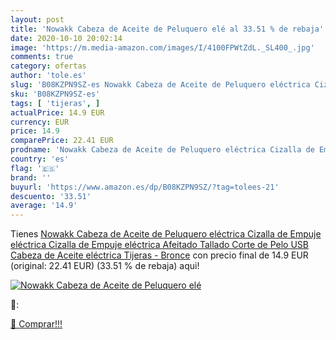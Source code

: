 ```yaml
---
layout: post
title: 'Nowakk Cabeza de Aceite de Peluquero elé al 33.51 % de rebaja'
date: 2020-10-10 20:02:14
image: 'https://m.media-amazon.com/images/I/4100FPWtZdL._SL400_.jpg'
comments: true
category: ofertas
author: 'tole.es'
slug: 'B08KZPN9SZ-es Nowakk Cabeza de Aceite de Peluquero eléctrica Cizalla de...'
sku: 'B08KZPN9SZ-es'
tags: [ 'tijeras', ]
actualPrice: 14.9 EUR
currency: EUR
price: 14.9
comparePrice: 22.41 EUR
prodname: 'Nowakk Cabeza de Aceite de Peluquero eléctrica Cizalla de Empuje eléctrica Cizalla de Empuje eléctrica Afeitado Tallado Corte de Pelo USB Cabeza de Aceite eléctrica Tijeras - Bronce'
country: 'es'
flag: '🇪🇸'
brand: ''
buyurl: 'https://www.amazon.es/dp/B08KZPN9SZ/?tag=tolees-21'
descuento: '33.51'
average: '14.9'
---
```


Tienes [Nowakk Cabeza de Aceite de Peluquero eléctrica Cizalla de Empuje eléctrica Cizalla de Empuje eléctrica Afeitado Tallado Corte de Pelo USB Cabeza de Aceite eléctrica Tijeras - Bronce](https://www.amazon.es/dp/B08KZPN9SZ/?tag=tolees-21) con precio final de  14.9 EUR (original: 22.41 EUR) (33.51 %  de rebaja) aqui!

[![Nowakk Cabeza de Aceite de Peluquero elé](https://m.media-amazon.com/images/I/4100FPWtZdL._SL400_.jpg)](https://www.amazon.es/dp/B08KZPN9SZ/?tag=tolees-21)

🔎:


[🛒 Comprar!!!](https://www.amazon.es/dp/B08KZPN9SZ/?tag=tolees-21)
